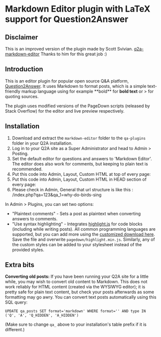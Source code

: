 

Markdown Editor plugin with LaTeX support for Question2Answer
=================================================

Disclaimer
-------------------------------------------------

This is an improved version of the plugin made by Scott Svivian. 
[q2a-markdown-editor](https://github.com/svivian/q2a-markdown-editor)
Thanks to him for this great job :)


Introduction
-------------------------------------------------

This is an editor plugin for popular open source Q&A platform, [Question2Answer](http://www.question2answer.org). It uses Markdown to format posts, which is a simple text-friendly markup language using for example \*\*bold\*\* for **bold text** or \> for quoting sources.

The plugin uses modified versions of the PageDown scripts (released by Stack Overflow) for the editor and live preview respectively.




Installation
-------------------------------------------------

1. Download and extract the `markdown-editor` folder to the `qa-plugins` folder in your Q2A installation.
2. Log in to your Q2A site as a Super Administrator and head to Admin > Posting.
3. Set the default editor for questions and answers to 'Markdown Editor'. The editor does also work for comments, but keeping to plain text is recommended.
4. Put this code into Admin, Layout, Custom HTML at top of every page: 
    <script type="text/x-mathjax-config">
        MathJax.Hub.Config({
	          extensions: ["tex2jax.js"],
			      jax: ["input/TeX","output/HTML-CSS"],
			      tex2jax: {inlineMath: [["$","$"],["\\(","\\)"]]},
				    TeX: { extensions: ["AMSmath.js","AMSsymbols.js"]}
				});
    </script>
5. Put this code into Admin, Layout, Custom HTML in HEAD section of every page: 
    <script type="text/javascript"
		    src="http://cdn.mathjax.org/mathjax/latest/MathJax.js?config=TeX-AMS-MML_HTMLorMML">
		</script>
6. Please check in Admin, General that url structure is like this : 
    /index.php?qa=123&qa_1=why-do-birds-sing


In Admin > Plugins, you can set two options:

- "Plaintext comments" - Sets a post as plaintext when converting answers to comments.
- "Use syntax highlighting" - Integrates [highlight.js](http://softwaremaniacs.org/soft/highlight/en/) for code blocks (including while writing posts). All common programming languages are supported, but you can add more using the [customized download here](http://softwaremaniacs.org/soft/highlight/en/download/). Save the file and overwrite `pagedown/highlight.min.js`. Similarly, any of the custom styles can be added to your stylesheet instead of the provided styles.



Extra bits
-------------------------------------------------

**Converting old posts:** If you have been running your Q2A site for a little while, you may wish to convert old content to Markdown. This does not work reliably for HTML content (created via the WYSIWYG editor); it is pretty safe for plain text content, but check your posts afterwards as some formatting may go awry. You can convert text posts automatically using this SQL query:

    UPDATE qa_posts SET format='markdown' WHERE format='' AND type IN ('Q', 'A', 'Q_HIDDEN', 'A_HIDDEN')

(Make sure to change `qa_` above to your installation's table prefix if it is different.)

